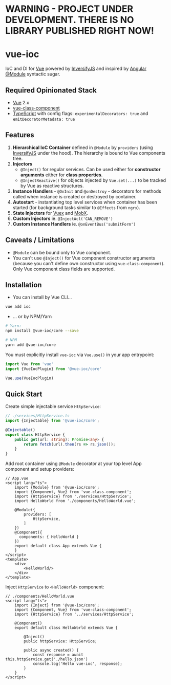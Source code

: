 # WARNING - PROJECT UNDER DEVELOPMENT. THERE IS NO LIBRARY PUBLISHED RIGHT NOW!


# vue-ioc
IoC and DI for [Vue](https://vuejs.org/) powered by [InversifyJS](http://inversify.io/)
and inspired by [Angular @Module](https://angular.io/guide/ngmodules) syntactic sugar.

## Required Opinionated Stack
 
 * [Vue](https://vuejs.org) 2.x
 * [vue-class-component](https://github.com/vuejs/vue-class-component)
 * [TypeScript](https://www.typescriptlang.org/) with config flags: `experimentalDecorators: true` and `emitDecoratorMetadata: true`

## Features

 1. **Hierarchical IoC Container** defined in `@Module` by `providers` (using [InversifyJS](http://inversify.io/) under the hood). The hierarchy is bound to Vue components tree.
 2. **Injectors**
      * `@Inject()` for regular services. Can be used either for **constructor arguments** either for **class properties**. 
      * `@InjectReactive()` for objects injected by `Vue.set(...)` to be tracked by Vue as reactive structures.
 3. **Instance Handlers** - `@OnInit` and `@onDestroy` - decorators for methods called when instance is created or destroyed by container.
 4. **Autostart** - instantiating top level services when container has been started (for background tasks similar to `@Effects`  from `ngrx`). 
 5. **State Injectors** for [Vuex](https://vuex.vuejs.org/) and [MobX](https://mobx.js.org/).
 6. **Custom Injectors** ie. `@InjectAcl('CAN_REMOVE')`
 7. **Custom Instance Handlers** ie. `@onEventBus('submitForm')`

## Caveats / Limitations

 * `@Module` can be bound only to Vue component.
 * You can't use `@Inject()` for Vue component constructor arguments (because you can't define own constructor 
   using `vue-class-component`). Only Vue component class fields are supported.
 
## Installation

*  You can install by Vue CLI...
```bash
vue add ioc
```

 * ... or by NPM/Yarn
```bash
# Yarn:
npm install @vue-ioc/core --save

# NPM
yarn add @vue-ioc/core
```

You must explicitly install `vue-ioc` via `Vue.use()` in your app entrypoint:

```typescript
import Vue from 'vue'
import {VueIocPlugin} from '@vue-ioc/core' 

Vue.use(VueIocPlugin)
``` 

## Quick Start

Create simple injectable service `HttpService`:

```typescript
// ./services/HttpService.ts
import {Injectable} from '@vue-ioc/core';

@Injectable()
export class HttpService {
    public get(url: string): Promise<any> {
        return fetch(url).then(rs => rs.json());
    }
}
```  

Add root container using `@Module` decorator at your top level App component and setup providers:

```vue
// App.vue
<script lang="ts">
    import {Module} from '@vue-ioc/core';
    import {Component, Vue} from 'vue-class-component';
    import {HttpService} from './services/HttpService';
    import HelloWorld from './components/HelloWorld.vue';
    
    @Module({
        providers: [
            HttpService,
        ]
    })
    @Component({
      components: { HelloWorld }
    })
    export default class App extends Vue {
    }
</script>
<template>
    <div>
        <HelloWorld/>
    </div>
</template>
```
Inject `HttpService` to `<HelloWorld>` component:
```vue
// ./components/HelloWorld.vue
<script lang="ts">
    import {Inject} from '@vue-ioc/core';
    import {Component, Vue} from 'vue-class-component';
    import {HttpService} from '../services/HttpService';

    @Component()
    export default class HelloWorld extends Vue {

        @Inject()
        public httpService: HttpService;

        public async created() {
            const response = await this.httpService.get('./hello.json')
            console.log('Hello vue-ioc', response);
        }
    }
</script>

``` 
